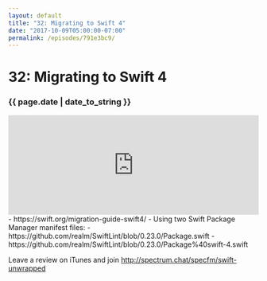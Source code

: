```yaml
---
layout: default
title: "32: Migrating to Swift 4"
date: "2017-10-09T05:00:00-07:00"
permalink: /episodes/791e3bc9/
---
```


# 32: Migrating to Swift 4

### {{ page.date | date_to_string }}

<iframe frameBorder="0" height="200px" scrolling="no" seamless src="https://player.simplecast.com/7ba08528-4152-4f09-a9f3-22e7beb20dab" width="100%"></iframe>
<br/>
- https://swift.org/migration-guide-swift4/
- Using two Swift Package Manager manifest files:
  - https://github.com/realm/SwiftLint/blob/0.23.0/Package.swift
  - https://github.com/realm/SwiftLint/blob/0.23.0/Package%40swift-4.swift

Leave a review on iTunes and join http://spectrum.chat/specfm/swift-unwrapped

